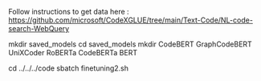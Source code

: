 
Follow instructions to get data here : https://github.com/microsoft/CodeXGLUE/tree/main/Text-Code/NL-code-search-WebQuery

mkdir saved\_models
cd saved\_models
mkdir CodeBERT GraphCodeBERT UniXCoder RoBERTa CodeBERTa BERT

cd ../../../code
sbatch finetuning2.sh

